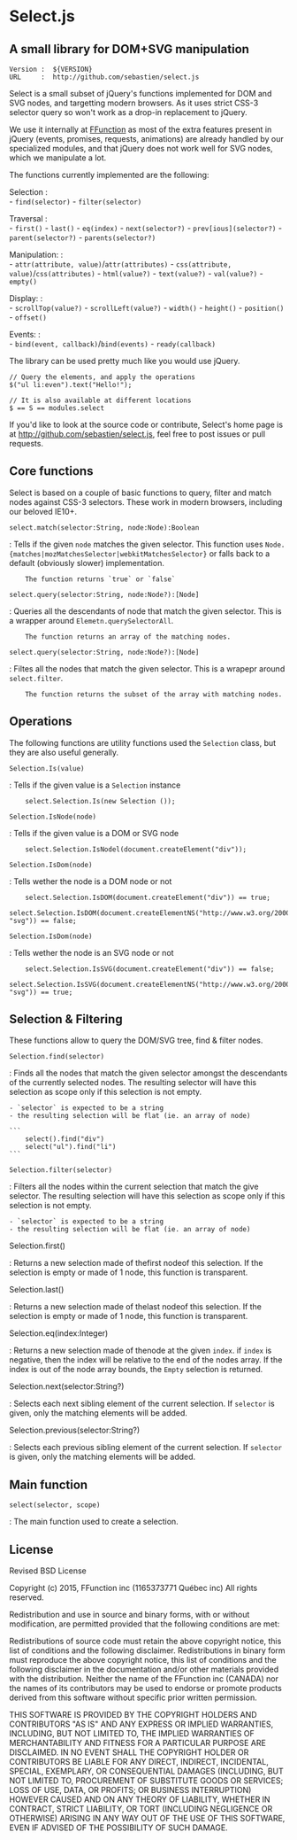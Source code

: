 

# Select.js
## A small library for DOM+SVG manipulation

```
Version :  ${VERSION}
URL     :  http://github.com/sebastien/select.js
```

Select is a small subset of jQuery's functions implemented for DOM and SVG
nodes, and targetting modern browsers. As it uses strict CSS-3 selector
query so won't work as a drop-in replacement to jQuery.

We use it internally at [FFunction](http://ffctn.com) as most of the extra features present
in jQuery (events, promises, requests, animations) are already handled
by our specialized modules, and that jQuery does not work well for SVG 
nodes, which we manipulate a lot.

The functions currently implemented are the following:

Selection
:	
	- `find(selector)`
	- `filter(selector)`

Traversal
:	
	- `first()`
	- `last()`
	- `eq(index)`
	- `next(selector?)`
	- `prev[ious](selector?)`
	- `parent(selector?)`
	- `parents(selector?)`

Manipulation:
:	
	- `attr(attribute, value)`/`attr(attributes)`
	- `css(attribute, value)`/`css(attributes)`
	- `html(value?)`
	- `text(value?)`
	- `val(value?)`
	- `empty()`

Display:
:	
	- `scrollTop(value?)`
	- `scrollLeft(value?)`
	- `width()`
	- `height()`
	- `position()`
	- `offset()`

Events:
:	
	- `bind(event, callback)`/`bind(events)`
	- `ready(callback)`

The library can be used pretty much like you would use jQuery.

```
// Query the elements, and apply the operations
$("ul li:even").text("Hello!");

// It is also available at different locations
$ == S == modules.select
```

If you'd like to look at the source code or contribute, Select's home page
is at <http://github.com/sebastien/select.js>, feel free to post issues or
pull requests.


Core functions
---------------

Select is based on a couple of basic functions to query, filter and match
nodes against CSS-3 selectors. These work in modern browsers, including
our beloved IE10+.

`select.match(selector:String, node:Node):Boolean`

:	Tells if the given `node` matches the given selector. This
		function uses `Node.{matches|mozMatchesSelector|webkitMatchesSelector}`
		or falls back to a default (obviously slower) implementation.

		The function returns `true` or `false`

`select.query(selector:String, node:Node?):[Node]`

:	Queries all the descendants of node that match the given selector. This
	is a wrapper around `Elemetn.querySelectorAll`.

		The function returns an array of the matching nodes.

`select.query(selector:String, node:Node?):[Node]`

:	Filtes all the nodes that match the given selector. This is a wrapepr
		around `select.filter`. 

		The function returns the subset of the array with matching nodes.

Operations
----------

 The following functions are utility functions used the `Selection` class, 
 but they are also useful generally.

`Selection.Is(value)`

:	Tells if the given value is a `Selection` instance

		select.Selection.Is(new Selection ());

`Selection.IsNode(node)`

:	Tells if the given value is a DOM or SVG node

		select.Selection.IsNodel(document.createElement("div"));

`Selection.IsDom(node)`

:	Tells wether the node is a DOM node or not

		select.Selection.IsDOM(document.createElement("div")) == true;
		select.Selection.IsDOM(document.createElementNS("http://www.w3.org/2000/svg", "svg")) == false;

`Selection.IsDom(node)`

:	Tells wether the node is an SVG node or not

		select.Selection.IsSVG(document.createElement("div")) == false;
		select.Selection.IsSVG(document.createElementNS("http://www.w3.org/2000/svg", "svg")) == true;

Selection & Filtering
---------------------

 These functions allow to query the DOM/SVG tree, find & filter nodes.

`Selection.find(selector)`

:	Finds all the nodes that match the given selector amongst the descendants
		of the currently selected nodes. The resulting selector will have
		this selection as scope only if this selection is not empty.

	- `selector` is expected to be a string
	- the resulting selection will be flat (ie. an array of node)

	```
		select().find("div")
		select("ul").find("li")
	```

`Selection.filter(selector)`

:	Filters all the nodes within the current selection that match
		the give selector. The resulting selection will have
		this selection as scope only if this selection is not empty.

	- `selector` is expected to be a string
	- the resulting selection will be flat (ie. an array of node)

Selection.first()

:	Returns a new selection made of thefirst nodeof this selection. If the
		selection is empty or made of 1 node, this function is transparent.

Selection.last()

:	Returns a new selection made of thelast nodeof this selection. If the
		selection is empty or made of 1 node, this function is transparent.

Selection.eq(index:Integer)

:	Returns a new selection made of thenode at the given `index`.
		if `index` is negative, then the index will be relative to the end
		of the nodes array. If the index is out of the node array bounds,
		the `Empty` selection is returned.

Selection.next(selector:String?)

:	Selects each next sibling element of the current selection. If 
		`selector` is given, only the matching elements will be added.

Selection.previous(selector:String?)

:	Selects each previous sibling element of the current selection. If 
		`selector` is given, only the matching elements will be added.

Main function
-------------

`select(selector, scope)`

:	The main function used to create a selection.

License
-------

 Revised BSD License

Copyright (c) 2015, FFunction inc (1165373771 Québec inc) All rights reserved.

Redistribution and use in source and binary forms, with or without modification, are permitted provided that the following conditions are met:

Redistributions of source code must retain the above copyright notice, this
list of conditions and the following disclaimer. Redistributions in binary
form must reproduce the above copyright notice, this list of conditions and
the following disclaimer in the documentation and/or other materials
provided with the distribution. Neither the name of the FFunction inc
(CANADA) nor the names of its contributors may be used to endorse or promote
products derived from this software without specific prior written
permission.

THIS SOFTWARE IS PROVIDED BY THE COPYRIGHT HOLDERS AND CONTRIBUTORS "AS IS"
AND ANY EXPRESS OR IMPLIED WARRANTIES, INCLUDING, BUT NOT LIMITED TO, THE
IMPLIED WARRANTIES OF MERCHANTABILITY AND FITNESS FOR A PARTICULAR PURPOSE
ARE DISCLAIMED. IN NO EVENT SHALL THE COPYRIGHT HOLDER OR CONTRIBUTORS BE
LIABLE FOR ANY DIRECT, INDIRECT, INCIDENTAL, SPECIAL, EXEMPLARY, OR
CONSEQUENTIAL DAMAGES (INCLUDING, BUT NOT LIMITED TO, PROCUREMENT OF
SUBSTITUTE GOODS OR SERVICES; LOSS OF USE, DATA, OR PROFITS; OR BUSINESS
INTERRUPTION) HOWEVER CAUSED AND ON ANY THEORY OF LIABILITY, WHETHER IN
CONTRACT, STRICT LIABILITY, OR TORT (INCLUDING NEGLIGENCE OR OTHERWISE)
ARISING IN ANY WAY OUT OF THE USE OF THIS SOFTWARE, EVEN IF ADVISED OF THE
POSSIBILITY OF SUCH DAMAGE.

